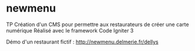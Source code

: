# newmenu
 
TP Création d'un CMS pour permettre aux restaurateurs de créer une carte numérique
Réalisé avec le framework Code Igniter 3

Démo d'un restaurant fictif : http://newmenu.delmerie.fr/dellys
